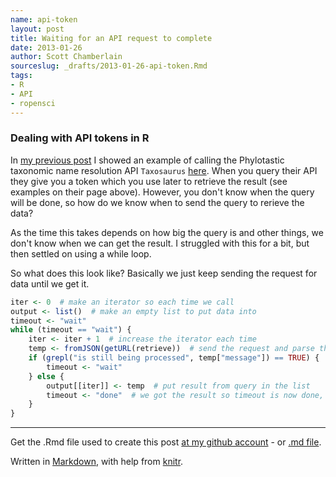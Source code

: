 ```yaml
---
name: api-token
layout: post
title: Waiting for an API request to complete
date: 2013-01-26
author: Scott Chamberlain
sourceslug: _drafts/2013-01-26-api-token.Rmd
tags: 
- R
- API
- ropensci
---
```


### Dealing with API tokens in R

In [my previous post](/posts/2013-01-25-tnrs-use-case/) I showed an example of calling the Phylotastic taxonomic name resolution API `Taxosaurus` [here](https://api.phylotastic.org/tnrs).  When you query their API they give you a token which you use later to retrieve the result (see examples on their page above). However, you don't know when the query will be done, so how do we know when to send the query to rerieve the data?

As the time this takes depends on how big the query is and other things, we don't know when we can get the result. I struggled with this for a bit, but then settled on using a while loop. 

So what does this look like?  Basically we just keep sending the request for data until we get it.


```r
iter <- 0  # make an iterator so each time we call
output <- list()  # make an empty list to put data into
timeout <- "wait"
while (timeout == "wait") {
    iter <- iter + 1  # increase the iterator each time
    temp <- fromJSON(getURL(retrieve))  # send the request and parse the JSON
    if (grepl("is still being processed", temp["message"]) == TRUE) {
        timeout <- "wait"
    } else {
        output[[iter]] <- temp  # put result from query in the list
        timeout <- "done"  # we got the result so timeout is now done, making the while loop stop
    }
}
```


---

Get the .Rmd file used to create this post [at my github account](https://github.com/sckott/sckott.github.com/tree/master/_drafts/2013-01-26-api-token.Rmd) - or [.md file](https://github.com/sckott/sckott.github.com/tree/master/_posts/2013-01-26-api-token.md).

Written in [Markdown](http://daringfireball.net/projects/markdown/), with help from [knitr](http://yihui.name/knitr/).
